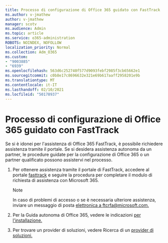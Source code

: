```yaml
---
title: Processo di configurazione di Office 365 guidato con FastTrack
ms.author: v-jmathew
author: v-jmathew
manager: scotv
ms.audience: Admin
ms.topic: article
ms.service: o365-administration
ROBOTS: NOINDEX, NOFOLLOW
localization_priority: Normal
ms.collection: Adm_O365
ms.custom:
- "9003885"
- "6939"
ms.openlocfilehash: 563d6c252740f577d9093febf2985f3cb65662e1
ms.sourcegitcommit: c0b8e17c8696632e321e69b617aaff2958201e9b
ms.translationtype: MT
ms.contentlocale: it-IT
ms.lasthandoff: 02/10/2021
ms.locfileid: "50178937"
---
```

# <a name="guided-office-365-setup-process-with-fasttrack"></a>Processo di configurazione di Office 365 guidato con FastTrack

Se si è idonei per l'assistenza di Office 365 FastTrack, è possibile richiedere assistenza tramite il portale. Se si desidera assistenza autonoma da un partner, le procedure guidate per la configurazione di Office 365 o un partner qualificato possono assistervi nel processo.

1. Per ottenere assistenza tramite il portale di FastTrack, accedere al portale [fasttrack](https://go.microsoft.com/fwlink/?linkid=2125443) e seguire la procedura per completare il modulo di richiesta di assistenza con Microsoft 365.

    > [!NOTE]
    > In caso di problemi di accesso o se è necessaria ulteriore assistenza, inviare un messaggio di posta [elettronica a ftcrfa@microsoft.com.](mailto:ftcrfa@microsoft.com)

2. Per la Guida autonoma di Office 365, vedere le indicazioni [per l'installazione.](https://go.microsoft.com/fwlink/?linkid=2125827)
3. Per trovare un provider di soluzioni, vedere Ricerca di un [provider di soluzioni.](https://go.microsoft.com/fwlink/?linkid=2125918)
